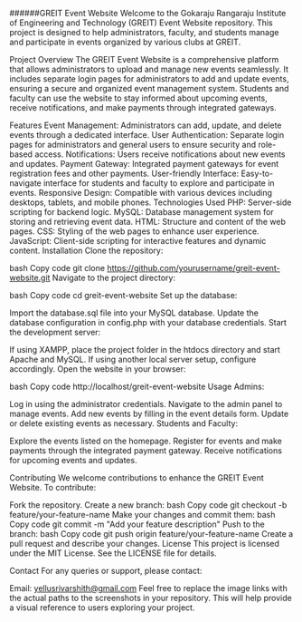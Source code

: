 ######GREIT Event Website
Welcome to the Gokaraju Rangaraju Institute of Engineering and Technology (GREIT) Event Website repository. This project is designed to help administrators, faculty, and students manage and participate in events organized by various clubs at GREIT.

Project Overview
The GREIT Event Website is a comprehensive platform that allows administrators to upload and manage new events seamlessly. It includes separate login pages for administrators to add and update events, ensuring a secure and organized event management system. Students and faculty can use the website to stay informed about upcoming events, receive notifications, and make payments through integrated gateways.



Features
Event Management: Administrators can add, update, and delete events through a dedicated interface.
User Authentication: Separate login pages for administrators and general users to ensure security and role-based access.
Notifications: Users receive notifications about new events and updates.
Payment Gateway: Integrated payment gateways for event registration fees and other payments.
User-friendly Interface: Easy-to-navigate interface for students and faculty to explore and participate in events.
Responsive Design: Compatible with various devices including desktops, tablets, and mobile phones.
Technologies Used
PHP: Server-side scripting for backend logic.
MySQL: Database management system for storing and retrieving event data.
HTML: Structure and content of the web pages.
CSS: Styling of the web pages to enhance user experience.
JavaScript: Client-side scripting for interactive features and dynamic content.
Installation
Clone the repository:

bash
Copy code
git clone https://github.com/yourusername/greit-event-website.git
Navigate to the project directory:

bash
Copy code
cd greit-event-website
Set up the database:

Import the database.sql file into your MySQL database.
Update the database configuration in config.php with your database credentials.
Start the development server:

If using XAMPP, place the project folder in the htdocs directory and start Apache and MySQL.
If using another local server setup, configure accordingly.
Open the website in your browser:

bash
Copy code
http://localhost/greit-event-website
Usage
Admins:

Log in using the administrator credentials.
Navigate to the admin panel to manage events.
Add new events by filling in the event details form.
Update or delete existing events as necessary.
Students and Faculty:

Explore the events listed on the homepage.
Register for events and make payments through the integrated payment gateway.
Receive notifications for upcoming events and updates.


Contributing
We welcome contributions to enhance the GREIT Event Website. To contribute:

Fork the repository.
Create a new branch:
bash
Copy code
git checkout -b feature/your-feature-name
Make your changes and commit them:
bash
Copy code
git commit -m "Add your feature description"
Push to the branch:
bash
Copy code
git push origin feature/your-feature-name
Create a pull request and describe your changes.
License
This project is licensed under the MIT License. See the LICENSE file for details.

Contact
For any queries or support, please contact:

Email: yellusrivarshith@gmail.com
Feel free to replace the image links with the actual paths to the screenshots in your repository. This will help provide a visual reference to users exploring your project.
